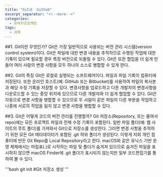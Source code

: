 ```yaml
---
title: "Git과  Github"
excerpt_separator: "<!--more-->"
categories:
  - 유레카프로젝트
tags:
  - 과제
---
```


##1. Git이란 무엇인가?
Git은 가장 일반적으로 사용되는 버전 관리 시스템(version control system)이다. Git은 파일에 대한 변경 내용을 추적하므로 수행된 작업에 대한 기록이 있으며 필요할 경우 특정 버전으로 되돌릴 수 있다. Git은 또한 협업을 더 쉽게 만들어 여러 사람의 변경 사항을 모두 하나의 소스로 병합할 수 있게 한다. 

<!--more-->

##2. Git의 특징
Git은 로컬로 실행되는 소프트웨어이다. 파일과 파일 기록이 컴퓨터에 저장된다. 또한 온라인 호스트(예: GitHub 또는 Bitbucket)를 사용하여 파일의 복사본과 해당 수정 기록을 저장할 수 있다. 변경사항을 업로드하고 다른 개발자의 변경사항을 다운로드할 수 있는 중앙 위치에 있으므로 다른 개발자와 더 쉽게 협업할 수 있다. Git은 자동으로 변경 사항을 병합할 수 있으므로 두 사람이 같은 파일의 다른 부분을 작업하고 나중에 서로의 작업을 잃지 않고 변경 사항을 병합할 수 있다. 

<!--more-->

##3. Git은 어떻게 코드의 버전 관리를 진행할까?
Git 저장소(Repository, 또는 줄여서 repo)에는 모든 프로젝트 파일과 전체 수정 기록이 포함된다. 일반 파일 폴더(예: 웹 사이트의 루트 폴더)를 가져와서 Git으로 저장소를 생성한다. 그러면 변경 사항을 추적하기 위한 모든 Git 메타데이터가 포함된 .git 하위 폴더가 생성된다. 이렇게 저희 개인 컴퓨터에 만든 Git Repo를 Local Repository라고 한다.
macOS와 같은 유닉스 기반 운영 체제에서는 마침표(.)로 시작하는 파일 및 폴더가 숨겨져 있으므로 숨겨진 파일을 표시하지 않으면 macOS Finder에 .git 폴더가 표시되지 않는지만 일부 코드편집기를 통하여 볼 수 있다.

'''bash
git init #Git 저장소 생성
'''
